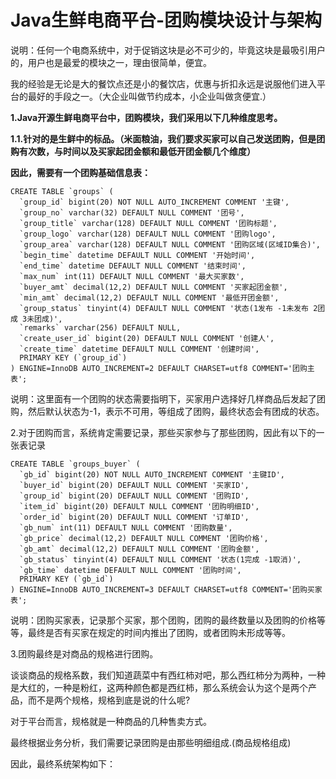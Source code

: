# Java生鲜电商平台-团购模块设计与架构
 
说明：任何一个电商系统中，对于促销这块是必不可少的，毕竟这块是最吸引用户的，用户也是最爱的模块之一，理由很简单，便宜。

我的经验是无论是大的餐饮点还是小的餐饮店，优惠与折扣永远是说服他们进入平台的最好的手段之一。（大企业叫做节约成本，小企业叫做贪便宜.）

**1.Java开源生鲜电商平台中，团购模块，我们采用以下几种维度思考。**

**1.1.针对的是生鲜中的标品。（米面粮油，我们要求买家可以自己发送团购，但是团购有次数，与时间以及买家起团金额和最低开团金额几个维度）**

**因此，需要有一个团购基础信息表：**

```
CREATE TABLE `groups` (
  `group_id` bigint(20) NOT NULL AUTO_INCREMENT COMMENT '主键',
  `group_no` varchar(32) DEFAULT NULL COMMENT '团号',
  `group_title` varchar(128) DEFAULT NULL COMMENT '团购标题',
  `group_logo` varchar(128) DEFAULT NULL COMMENT '团购logo',
  `group_area` varchar(128) DEFAULT NULL COMMENT '团购区域(区域ID集合)',
  `begin_time` datetime DEFAULT NULL COMMENT '开始时间',
  `end_time` datetime DEFAULT NULL COMMENT '结束时间',
  `max_num` int(11) DEFAULT NULL COMMENT '最大买家数',
  `buyer_amt` decimal(12,2) DEFAULT NULL COMMENT '买家起团金额',
  `min_amt` decimal(12,2) DEFAULT NULL COMMENT '最低开团金额',
  `group_status` tinyint(4) DEFAULT NULL COMMENT '状态(1发布 -1未发布 2团成 3未团成)',
  `remarks` varchar(256) DEFAULT NULL,
  `create_user_id` bigint(20) DEFAULT NULL COMMENT '创建人',
  `create_time` datetime DEFAULT NULL COMMENT '创建时间',
  PRIMARY KEY (`group_id`)
) ENGINE=InnoDB AUTO_INCREMENT=2 DEFAULT CHARSET=utf8 COMMENT='团购主表';
```

说明：这里面有一个团购的状态需要指明下，买家用户选择好几样商品后发起了团购，然后默认状态为-1，表示不可用，等组成了团购，最终状态会有团成的状态。


2.对于团购而言，系统肯定需要记录，那些买家参与了那些团购，因此有以下的一张表记录

```
CREATE TABLE `groups_buyer` (
  `gb_id` bigint(20) NOT NULL AUTO_INCREMENT COMMENT '主键ID',
  `buyer_id` bigint(20) DEFAULT NULL COMMENT '买家ID',
  `group_id` bigint(20) DEFAULT NULL COMMENT '团购ID',
  `item_id` bigint(20) DEFAULT NULL COMMENT '团购明细ID',
  `order_id` bigint(20) DEFAULT NULL COMMENT '订单ID',
  `gb_num` int(11) DEFAULT NULL COMMENT '团购数量',
  `gb_price` decimal(12,2) DEFAULT NULL COMMENT '团购价格',
  `gb_amt` decimal(12,2) DEFAULT NULL COMMENT '团购金额',
  `gb_status` tinyint(4) DEFAULT NULL COMMENT '状态(1完成 -1取消)',
  `gb_time` datetime DEFAULT NULL COMMENT '团购时间',
  PRIMARY KEY (`gb_id`)
) ENGINE=InnoDB AUTO_INCREMENT=3 DEFAULT CHARSET=utf8 COMMENT='团购买家表';
```
说明：团购买家表，记录那个买家，那个团购，团购的最终数量以及团购的价格等等，最终是否有买家在规定的时间内推出了团购，或者团购未形成等等。


3.团购最终是对商品的规格进行团购。

谈谈商品的规格系数，我们知道蔬菜中有西红柿对吧，那么西红柿分为两种，一种是大红的，一种是粉红，这两种颜色都是西红柿，那么系统会认为这个是两个产品，而不是两个规格，规格到底是说的什么呢?

对于平台而言，规格就是一种商品的几种售卖方式。

最终根据业务分析，我们需要记录团购是由那些明细组成.(商品规格组成)

因此，最终系统架构如下：

